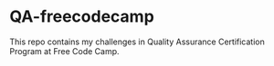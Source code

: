 # QA-freecodecamp
This repo contains my challenges in Quality Assurance Certification Program at Free Code Camp.
